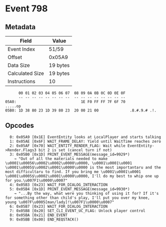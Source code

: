 # Event 798

## Metadata

| Field           | Value    |
|-----------------|----------|
| Event Index     | 51/59    |
| Offset          | 0x05A9   |
| Data Size       | 19 bytes |
| Calculated Size | 19 bytes |
| Instructions    | 10       |

```
      00 01 02 03 04 05 06 07  08 09 0A 0B 0C 0D 0E 0F
      -- -- -- -- -- -- -- --  -- -- -- -- -- -- -- --
05A0:                             1E F0 FF FF 7F 6F 70           .....op
05B0: 1D 38 80 23 1D 39 80 23  20 00 21 00              .8.#.9.# .!.    
```

## Opcodes

```
  0: 0x05A9 [0x1E] EventEntity looks at LocalPlayer and starts talking
  1: 0x05AE [0x6F] WAIT_FRAME_DELAY: Yield until WaitTime reaches zero
  2: 0x05AF [0x70] WAIT_ENTITY_RENDER_FLAG: Wait while EventEntity->Render.Flags3 bit 2 is set (cancel turn if not)
  3: 0x05B0 [0x1D] PRINT_EVENT_MESSAGE(message_id=9929*)
    → "Out of all the materials needed to make \u0001\u00056\u0002\u0002\u0000\u0000, \u0001\u0001\u0001 \u0001\u0005$\u0002\u0001\u0000\u0000 is the most importantaru and the most difficultaru to find. If you bring me \u0001\u0001\u0001 \u0001\u0005$\u0002\u0001\u0000\u0000, I'll do my best to whip one up for you.\u007F1\u0000\u0007"
  4: 0x05B3 [0x23] WAIT_FOR_DIALOG_INTERACTION
  5: 0x05B4 [0x1D] PRINT_EVENT_MESSAGE(message_id=9930*)
    → "...By the way, what were you thinking of using it for? If it's for something other than child's play, I'll put you over my knee, young \u007F\u0005[man/lady]!\u007F1\u0000\u0007"
  6: 0x05B7 [0x23] WAIT_FOR_DIALOG_INTERACTION
  7: 0x05B8 [0x20] SET_CLI_EVENT_UC_FLAG: Unlock player control
  8: 0x05BA [0x21] END_EVENT
  9: 0x05BB [0x00] END_REQSTACK()
```

